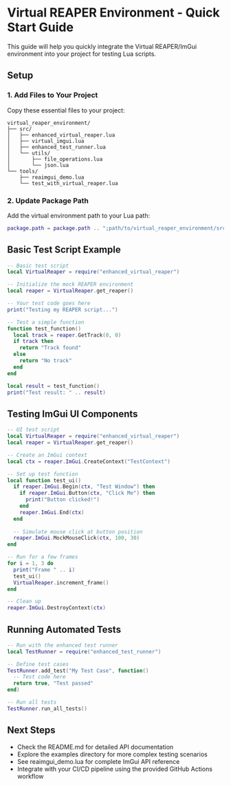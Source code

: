 # Virtual REAPER Environment - Quick Start Guide

This guide will help you quickly integrate the Virtual REAPER/ImGui environment into your project for testing Lua scripts.

## Setup

### 1. Add Files to Your Project

Copy these essential files to your project:

```
virtual_reaper_environment/
├── src/
│   ├── enhanced_virtual_reaper.lua
│   ├── virtual_imgui.lua
│   ├── enhanced_test_runner.lua
│   └── utils/
│       ├── file_operations.lua
│       └── json.lua
└── tools/
    ├── reaimgui_demo.lua
    └── test_with_virtual_reaper.lua
```

### 2. Update Package Path

Add the virtual environment path to your Lua path:

```lua
package.path = package.path .. ";path/to/virtual_reaper_environment/src/?.lua"
```

## Basic Test Script Example

```lua
-- Basic test script
local VirtualReaper = require("enhanced_virtual_reaper")

-- Initialize the mock REAPER environment
local reaper = VirtualReaper.get_reaper()

-- Your test code goes here
print("Testing my REAPER script...")

-- Test a simple function
function test_function()
  local track = reaper.GetTrack(0, 0)
  if track then
    return "Track found"
  else
    return "No track"
  end
end

local result = test_function()
print("Test result: " .. result)
```

## Testing ImGui UI Components

```lua
-- UI test script
local VirtualReaper = require("enhanced_virtual_reaper")
local reaper = VirtualReaper.get_reaper()

-- Create an ImGui context
local ctx = reaper.ImGui.CreateContext("TestContext")

-- Set up test function
local function test_ui()
  if reaper.ImGui.Begin(ctx, "Test Window") then
    if reaper.ImGui.Button(ctx, "Click Me") then
      print("Button clicked!")
    end
    reaper.ImGui.End(ctx)
  end
  
  -- Simulate mouse click at button position
  reaper.ImGui.MockMouseClick(ctx, 100, 30)
end

-- Run for a few frames
for i = 1, 3 do
  print("Frame " .. i)
  test_ui()
  VirtualReaper.increment_frame()
end

-- Clean up
reaper.ImGui.DestroyContext(ctx)
```

## Running Automated Tests

```lua
-- Run with the enhanced test runner
local TestRunner = require("enhanced_test_runner")

-- Define test cases
TestRunner.add_test("My Test Case", function()
  -- Test code here
  return true, "Test passed"
end)

-- Run all tests
TestRunner.run_all_tests()
```

## Next Steps

- Check the README.md for detailed API documentation
- Explore the examples directory for more complex testing scenarios
- See reaimgui_demo.lua for complete ImGui API reference
- Integrate with your CI/CD pipeline using the provided GitHub Actions workflow
